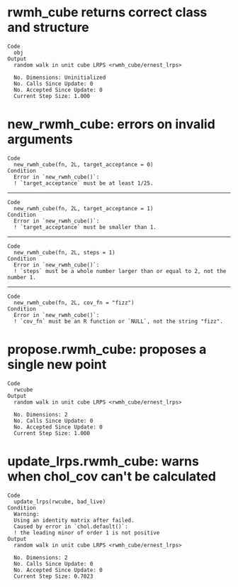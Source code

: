 # rwmh_cube returns correct class and structure

    Code
      obj
    Output
      random walk in unit cube LRPS <rwmh_cube/ernest_lrps>
      
      No. Dimensions: Uninitialized
      No. Calls Since Update: 0
      No. Accepted Since Update: 0
      Current Step Size: 1.000

# new_rwmh_cube: errors on invalid arguments

    Code
      new_rwmh_cube(fn, 2L, target_acceptance = 0)
    Condition
      Error in `new_rwmh_cube()`:
      ! `target_acceptance` must be at least 1/25.

---

    Code
      new_rwmh_cube(fn, 2L, target_acceptance = 1)
    Condition
      Error in `new_rwmh_cube()`:
      ! `target_acceptance` must be smaller than 1.

---

    Code
      new_rwmh_cube(fn, 2L, steps = 1)
    Condition
      Error in `new_rwmh_cube()`:
      ! `steps` must be a whole number larger than or equal to 2, not the number 1.

---

    Code
      new_rwmh_cube(fn, 2L, cov_fn = "fizz")
    Condition
      Error in `new_rwmh_cube()`:
      ! `cov_fn` must be an R function or `NULL`, not the string "fizz".

# propose.rwmh_cube: proposes a single new point

    Code
      rwcube
    Output
      random walk in unit cube LRPS <rwmh_cube/ernest_lrps>
      
      No. Dimensions: 2
      No. Calls Since Update: 0
      No. Accepted Since Update: 0
      Current Step Size: 1.000

# update_lrps.rwmh_cube: warns when chol_cov can't be calculated

    Code
      update_lrps(rwcube, bad_live)
    Condition
      Warning:
      Using an identity matrix after failed.
      Caused by error in `chol.default()`:
      ! the leading minor of order 1 is not positive
    Output
      random walk in unit cube LRPS <rwmh_cube/ernest_lrps>
      
      No. Dimensions: 2
      No. Calls Since Update: 0
      No. Accepted Since Update: 0
      Current Step Size: 0.7023

